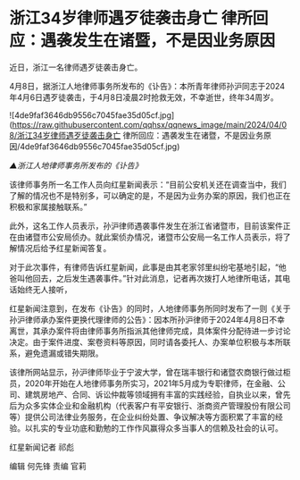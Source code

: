 # 浙江34岁律师遇歹徒袭击身亡 律所回应：遇袭发生在诸暨，不是因业务原因

近日，浙江一名律师遇歹徒袭击身亡。

4月8日，据浙江人地律师事务所发布的《讣告》：本所青年律师孙沪同志于2024年4月6日遇歹徒袭击，于4月8日凌晨2时抢救无效，不幸逝世，终年34周岁。

![4de9faf3646db9556c7045fae35d05cf.jpg](https://raw.githubusercontent.com/qqhsx/qqnews_image/main/2024/04/08/浙江34岁律师遇歹徒袭击身亡 律所回应：遇袭发生在诸暨，不是因业务原因/4de9faf3646db9556c7045fae35d05cf.jpg)

_▲浙江人地律师事务所发布的《讣告》_

该律师事务所一名工作人员向红星新闻表示：“目前公安机关还在调查当中，我们了解的情况也不是特别多，可以确定的是，不是因为业务办案的原因，我们也正在积极和家属接触联系。”

此外，这名工作人员表示，孙沪律师遇袭事件发生在浙江省诸暨市，目前该案件正在由诸暨市公安局侦办。就此案侦办情况，诸暨市公安局一名工作人员表示，将了解情况后给予红星新闻答复。

对于此次事件，有律师告诉红星新闻，此事是由其老家邻里纠纷宅基地引起，“他爸叫他回去，之后发生遇袭事件。”针对此消息，记者再次拨打人地律所电话，其电话始终无人接听，

红星新闻注意到，在发布《讣告》的同时，人地律师事务所同时发布了一则《关于孙沪律师承办案件更换代理律师的公告》：因本所孙沪律师于2024年4月8日不幸离世，其承办案件将由律师事务所指派其他律师完成，具体案件分配待进一步讨论决定。由于案件进度、案卷资料等原因，同时请各委托人、办案单位积极与本所联系，避免遗漏或错失期限。

该律所网站显示，孙沪律师毕业于宁波大学，曾在瑞丰银行和诸暨农商银行做过柜员，2020年开始在人地律师事务所实习，2021年5月成为专职律师，在金融、公司、建筑房地产、合同、诉讼仲裁等领域拥有丰富的实践经验，自执业以来，曾先后为众多实体企业和金融机构（代表客户有平安银行、浙商资产管理股份有限公司等）提供公司法律业务服务，在企业纠纷处置、争议解决等方面积累了丰富的经验。以扎实的专业功底和勤勉的工作作风赢得众多当事人的信赖及社会的认可。

红星新闻记者 祁彪

编辑 何先锋 责编 官莉

